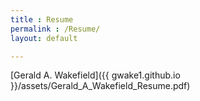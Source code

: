 ```yaml
---
title : Resume
permalink : /Resume/
layout: default

---
```

[Gerald A. Wakefield]({{ gwake1.github.io }}/assets/Gerald_A_Wakefield_Resume.pdf)
